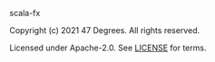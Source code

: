 scala-fx

Copyright (c) 2021 47 Degrees. All rights reserved.

Licensed under Apache-2.0. See [LICENSE](LICENSE.md) for terms.